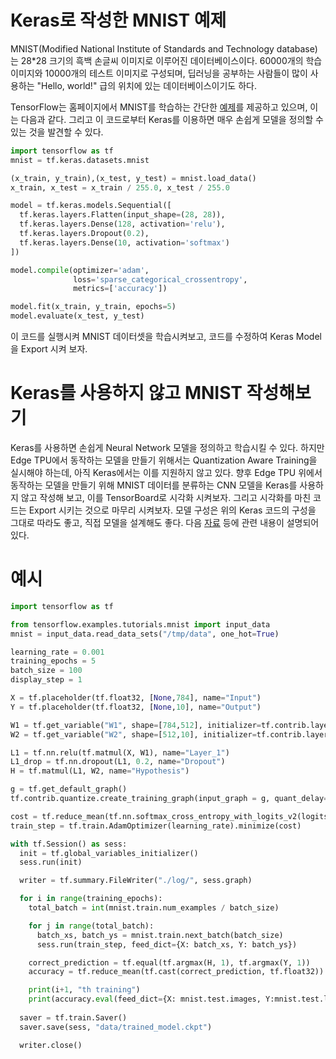 # Keras로 작성한 MNIST 예제

MNIST(Modified National Institute of Standards and Technology database)는 28*28 크기의 흑백 손글씨 이미지로 이루어진 데이터베이스이다.
60000개의 학습 이미지와 10000개의 테스트 이미지로 구성되며, 딥러닝을 공부하는 사람들이 많이 사용하는 "Hello, world!" 급의 위치에 있는 데이터베이스이기도 하다.

TensorFlow는 홈페이지에서 MNIST를 학습하는 간단한 [예제](https://www.tensorflow.org/overview/)를 제공하고 있으며, 이는 다음과 같다.
그리고 이 코드로부터 Keras를 이용하면 매우 손쉽게 모델을 정의할 수 있는 것을 발견할 수 있다.

```Python
import tensorflow as tf
mnist = tf.keras.datasets.mnist

(x_train, y_train),(x_test, y_test) = mnist.load_data()
x_train, x_test = x_train / 255.0, x_test / 255.0

model = tf.keras.models.Sequential([
  tf.keras.layers.Flatten(input_shape=(28, 28)),
  tf.keras.layers.Dense(128, activation='relu'),
  tf.keras.layers.Dropout(0.2),
  tf.keras.layers.Dense(10, activation='softmax')
])

model.compile(optimizer='adam',
              loss='sparse_categorical_crossentropy',
              metrics=['accuracy'])

model.fit(x_train, y_train, epochs=5)
model.evaluate(x_test, y_test)
```

이 코드를 실행시켜 MNIST 데이터셋을 학습시켜보고, 코드를 수정하여 Keras Model을 Export 시켜 보자.

# Keras를 사용하지 않고 MNIST 작성해보기

Keras를 사용하면 손쉽게 Neural Network 모델을 정의하고 학습시킬 수 있다. 하지만 Edge TPU에서 동작하는 모델을 만들기 위해서는 Quantization Aware Training을 실시해야 하는데, 
아직 Keras에서는 이를 지원하지 않고 있다. 향후 Edge TPU 위에서 동작하는 모델을 만들기 위해 MNIST 데이터를 분류하는 CNN 모델을 Keras를 사용하지 않고 작성해 보고, 
이를 TensorBoard로 시각화 시켜보자. 그리고 시각화를 마친 코드는 Export 시키는 것으로 마무리 시켜보자.
모델 구성은 위의 Keras 코드의 구성을 그대로 따라도 좋고, 직접 모델을 설계해도 좋다.
다음 [자료](https://hunkim.github.io/ml/) 등에 관련 내용이 설명되어 있다.

# 예시

```Python
import tensorflow as tf

from tensorflow.examples.tutorials.mnist import input_data
mnist = input_data.read_data_sets("/tmp/data", one_hot=True)

learning_rate = 0.001
training_epochs = 5
batch_size = 100
display_step = 1

X = tf.placeholder(tf.float32, [None,784], name="Input")
Y = tf.placeholder(tf.float32, [None,10], name="Output")

W1 = tf.get_variable("W1", shape=[784,512], initializer=tf.contrib.layers.xavier_initializer())
W2 = tf.get_variable("W2", shape=[512,10], initializer=tf.contrib.layers.xavier_initializer())

L1 = tf.nn.relu(tf.matmul(X, W1), name="Layer_1")
L1_drop = tf.nn.dropout(L1, 0.2, name="Dropout")
H = tf.matmul(L1, W2, name="Hypothesis")

g = tf.get_default_graph()
tf.contrib.quantize.create_training_graph(input_graph = g, quant_delay=2000000)

cost = tf.reduce_mean(tf.nn.softmax_cross_entropy_with_logits_v2(logits=H, labels=Y))
train_step = tf.train.AdamOptimizer(learning_rate).minimize(cost)

with tf.Session() as sess:
  init = tf.global_variables_initializer()
  sess.run(init)

  writer = tf.summary.FileWriter("./log/", sess.graph)

  for i in range(training_epochs):
    total_batch = int(mnist.train.num_examples / batch_size)

    for j in range(total_batch):
      batch_xs, batch_ys = mnist.train.next_batch(batch_size)
      sess.run(train_step, feed_dict={X: batch_xs, Y: batch_ys})

    correct_prediction = tf.equal(tf.argmax(H, 1), tf.argmax(Y, 1))
    accuracy = tf.reduce_mean(tf.cast(correct_prediction, tf.float32))

    print(i+1, "th training")
    print(accuracy.eval(feed_dict={X: mnist.test.images, Y:mnist.test.labels}))
  
  saver = tf.train.Saver()
  saver.save(sess, "data/trained_model.ckpt")

  writer.close()
```
